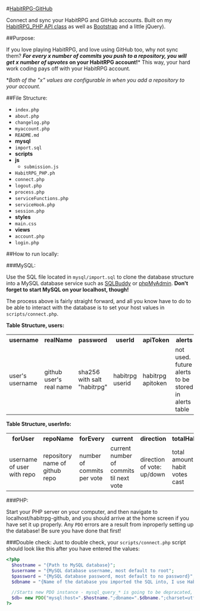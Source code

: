 #[HabitRPG-GitHub](https://ruddfawcett.com/habitrpg-github)

Connect and sync your HabitRPG and GitHub accounts.  Built on my [HabitRPG_PHP API class](https://github.com/ruddfawcett/HabitRPG_PHP) as well as [Bootstrap](http://getbootstrap.com) and a little jQuery).

##Purpose:

If you love playing HabitRPG, and love using GitHub too, why not sync them?  ***For every x number of commits you push to a repository, you will get x number of upvotes* on your HabitRPG account!***  This way, your hard work coding pays off with your HabitRPG account.  

*<i>Both of the "x" values are configurable in when you add a repository to your account.</i>

##File Structure:

 * `index.php`
 * `about.php`
 * `changelog.php`
 * `myaccount.php`
 * `README.md`
 * **mysql**
  * `import.sql`
 * **scripts**
  * **js**
    * `submission.js`
  * `HabitRPG_PHP.ph`
  * `connect.php`
  * `logout.php`
  * `process.php`
  * `serviceFunctions.php`
  * `serviceHook.php`
  * `session.php`
 * **styles**
  * `main.css`
 * **views**
  * `account.php`
  * `login.php`

##How to run locally:

###MySQL:

Use the SQL file located in `mysql/import.sql` to clone the database structure into a MySQL database service such as [SQLBuddy](http://sqlbuddy.com/) or [phpMyAdmin](http://www.phpmyadmin.net/home_page/).  **Don't forget to start MySQL on your localhost, though!**

The process above is fairly straight forward, and all you know have to do to be able to interact with the database is to set your host values in `scripts/connect.php`.

**Table Structure, users:**
<table>
  <th>username</th>
  <th>realName</th>
  <th>password</th>
  <th>userId</th>
  <th>apiToken</th>
  <th>alerts</th>
  <th>token</th>
  <tr>
    <td>user's username</td>
    <td>github user's real name</td>
    <td>sha256 with salt "habitrpg"</td>
    <td>habitrpg userid</td>
    <td>habitrpg apitoken</td>
    <td>not used.  future alerts to be stored in alerts table</td>
    <td>unique token for user's</td>
  </tr>
</table>

**Table Structure, userInfo:**
<table>
  <th>forUser</th>
  <th>repoName</th>
  <th>forEvery</th>
  <th>current</th>
  <th>direction</th>
  <th>totalHabit</th>
  <th>totalCommits</th>
  <th>id</th>
  <tr>
    <td>username of user with repo</td>
    <td>repository name of github repo</td>
    <td>number of commits per vote</td>
    <td>current number of commits til next vote</td>
    <td>direction of vote: up/down</td>
    <td>total amount of habit votes cast</td>
    <td>total amount of commits pushed to the repo</td>
    <td>unique id for repo</td>
  </tr>
</table>

###PHP:

Start your PHP server on your computer, and then navigate to localhost/habitrpg-github, and you should arrive at the home screen if you have set it up properly.  Any `PDO` errors are a result from inproperly setting up the database!  Be sure you have done that first!


###Double check:
Just to double check, your `scripts/connect.php` script should look like this after you have entered the values:

```php
<?php
  $hostname = "{Path to MySQL database}";
  $username = "{MySQL database username, most default to root";
  $password = "{MySQL database password, most default to no password}";
  $dbname = "{Name of the database you imported the SQL into, I use HabitRPGGitHub}";

  //Starts new PDO instance - mysql_query_* is going to be depracated, so whole site is built on PDO...
  $db= new PDO("mysql:host=".$hostname.";dbname=".$dbname.";charset=utf8", $username, $password);
?>
```

